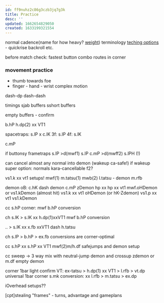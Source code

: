 ```yaml
---
id: ff9nuhz2c86g3czb3jq7g3k
title: Practice
desc: ''
updated: 1662654829050
created: 1633199321554
---
```


normal cadence(name for how heavy? [weight](https://www.reddit.com/r/StreetFighter/comments/4fr0rj/new_to_sfv_can_someone_explain_what_these_stand)) terminology
[teching options](https://www.reddit.com/r/StreetFighter/comments/4742eg/how_do_i_quick_rise_and_not_quick_rise/) - quickrise backroll etc.

before match check:
 fastest button
 combo routes in corner

### movement practice

- thumb towards foe
- finger - hand - wrist complex motion

dash-dp
dash-dash

timings
 sjab buffers
 sshort buffers

 empty buffers - confirm

b.hP h.dp(2) xx VT1

spacetraps:
s.lP x c.lK
 3f: s.lP
 4f: s.lK

c.mP

if buttonsy
 frametraps
  s.lP >d(mwf1)  s.lP
  c.mP >d(mwff2) s.lPH (!)



can cancel almost any normal into demon (wakeup ca-safe!)
if wakeup super option: normals kara-cancellable f2?

vs1.k xx vt1 setups!
 mwf(1) m.tatsu(1) mwb(2) l.tatsu - demon
m.rfb

demon oB:
c.hK dash demon
c.mP zDemon
hp xx hp xx vt1 mwf.oHDemon or vs1.kDemon (almost hit)
vs1.k xx vt1 oHDemon (or hK-Zdemon)
vs1.p xx vt1 vs1.kDemon

cc s.hP corner: mwf b.hP conversion

ch s.lK > s.lK xx h.dp(1)xxVT1 mwf b.hP conversion

.. > s.lK xx x.fb xxVT1 dash h.tatsu

ch s.lP > b.hP > ex.fb conversions are corner-optimal

cc s.hP xx s.hP xx VT1 mwf(2)m/h.df safejumps and demon setup

cc sweep -> 3 way mix with neutral-jump demon and crossup zdemon or m.df empty demon

corner 1bar light confirm VT:
ex-tatsu > h.dp(1) xx VT1 > l.rfb > vt.dp
universal 1bar corner s.mk conversion:
xx l.rfb > m.tatsu > ex.dp

iOverhead setups??

[cpt]stealing "frames" - turns, advantage and gameplans
